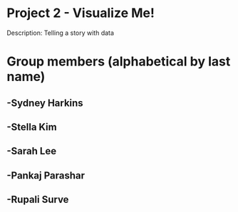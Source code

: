 # Project 2 - Visualize Me!

Description: Telling a story with data

# Group members (alphabetical by last name)
  ## -Sydney Harkins
  ## -Stella Kim
  ## -Sarah Lee
  ## -Pankaj Parashar
  ## -Rupali Surve


